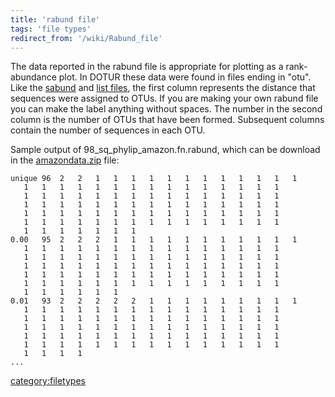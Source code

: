 ```yaml
---
title: 'rabund file'
tags: 'file types'
redirect_from: '/wiki/Rabund_file'
---
```

The data reported in the rabund file is appropriate for plotting as a
rank-abundance plot. In DOTUR these data were found in files ending in
\"otu\". Like the [sabund](sabund_file) and [list
files](list_file), the first column represents the distance
that sequences were assigned to OTUs. If you are making your own rabund
file you can make the label anything without spaces. The number in the
second column is the number of OTUs that have been formed. Subsequent
columns contain the number of sequences in each OTU.

Sample output of 98\_sq\_phylip\_amazon.fn.rabund, which can be download
in the [amazondata.zip](https://mothur.s3.us-east-2.amazonaws.com/wiki/amazondata.zip) file:

    unique 96  2   2   1   1   1   1   1   1   1   1   1   1   1   1
       1   1   1   1   1   1   1   1   1   1   1   1   1   1   1
       1   1   1   1   1   1   1   1   1   1   1   1   1   1   1
       1   1   1   1   1   1   1   1   1   1   1   1   1   1   1
       1   1   1   1   1   1   1   1   1   1   1   1   1   1   1
       1   1   1   1   1   1   1   1   1   1   1   1   1   1   1
       1   1   1   1   1   1   1   
    0.00   95  2   2   2   1   1   1   1   1   1   1   1   1   1   1
       1   1   1   1   1   1   1   1   1   1   1   1   1   1   1
       1   1   1   1   1   1   1   1   1   1   1   1   1   1   1
       1   1   1   1   1   1   1   1   1   1   1   1   1   1   1
       1   1   1   1   1   1   1   1   1   1   1   1   1   1   1
       1   1   1   1   1   1   1   1   1   1   1   1   1   1   1
       1   1   1   1   1   1   
    0.01   93  2   2   2   2   2   1   1   1   1   1   1   1   1   1
       1   1   1   1   1   1   1   1   1   1   1   1   1   1   1
       1   1   1   1   1   1   1   1   1   1   1   1   1   1   1
       1   1   1   1   1   1   1   1   1   1   1   1   1   1   1
       1   1   1   1   1   1   1   1   1   1   1   1   1   1   1
       1   1   1   1   1   1   1   1   1   1   1   1   1   1   1
       1   1   1   1   
    ...

[category:filetypes](Category:FileTypes)
